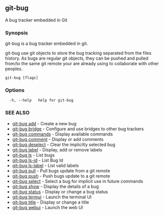 ## git-bug

A bug tracker embedded in Git

### Synopsis

git-bug is a bug tracker embedded in git.

git-bug use git objects to store the bug tracking separated from the files
history. As bugs are regular git objects, they can be pushed and pulled from/to
the same git remote your are already using to collaborate with other peoples.



```
git-bug [flags]
```

### Options

```
  -h, --help   help for git-bug
```

### SEE ALSO

* [git-bug add](git-bug_add.md)	 - Create a new bug
* [git-bug bridge](git-bug_bridge.md)	 - Configure and use bridges to other bug trackers
* [git-bug commands](git-bug_commands.md)	 - Display available commands
* [git-bug comment](git-bug_comment.md)	 - Display or add comments
* [git-bug deselect](git-bug_deselect.md)	 - Clear the implicitly selected bug
* [git-bug label](git-bug_label.md)	 - Display, add or remove labels
* [git-bug ls](git-bug_ls.md)	 - List bugs
* [git-bug ls-id](git-bug_ls-id.md)	 - List Bug Id
* [git-bug ls-label](git-bug_ls-label.md)	 - List valid labels
* [git-bug pull](git-bug_pull.md)	 - Pull bugs update from a git remote
* [git-bug push](git-bug_push.md)	 - Push bugs update to a git remote
* [git-bug select](git-bug_select.md)	 - Select a bug for implicit use in future commands
* [git-bug show](git-bug_show.md)	 - Display the details of a bug
* [git-bug status](git-bug_status.md)	 - Display or change a bug status
* [git-bug termui](git-bug_termui.md)	 - Launch the terminal UI
* [git-bug title](git-bug_title.md)	 - Display or change a title
* [git-bug webui](git-bug_webui.md)	 - Launch the web UI

